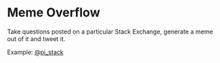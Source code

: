 # Meme Overflow

Take questions posted on a particular Stack Exchange, generate a meme out of it
and tweet it.

Example: [@pi_stack](https://twitter.com/pi_stack)
